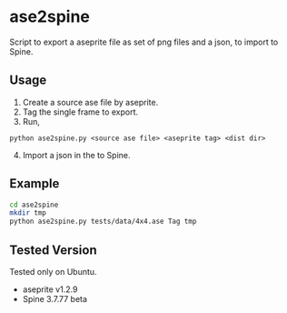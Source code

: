 # ase2spine
Script to export a aseprite file as set of png files and a json, to import to Spine.

## Usage
1. Create a source ase file by aseprite.
2. Tag the single frame to export.
3. Run,
```
python ase2spine.py <source ase file> <aseprite tag> <dist dir>
```
4. Import a json in the <dist dir> to Spine.

## Example
```bash
cd ase2spine
mkdir tmp
python ase2spine.py tests/data/4x4.ase Tag tmp
```

## Tested Version
Tested only on Ubuntu.
* aseprite v1.2.9
* Spine 3.7.77 beta